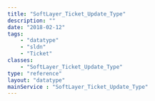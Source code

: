 ```yaml
---
title: "SoftLayer_Ticket_Update_Type"
description: ""
date: "2018-02-12"
tags:
    - "datatype"
    - "sldn"
    - "Ticket"
classes:
    - "SoftLayer_Ticket_Update_Type"
type: "reference"
layout: "datatype"
mainService : "SoftLayer_Ticket_Update_Type"
---
```

